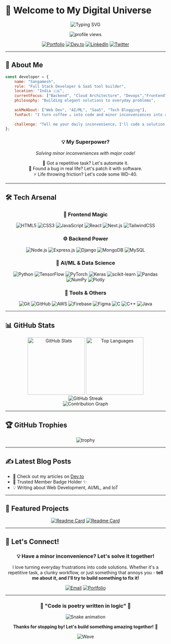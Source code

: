 # 🌟 Welcome to My Digital Universe

<div align="center">
  
  ![Typing SVG](https://readme-typing-svg.herokuapp.com?font=Fira+Code&weight=600&size=28&pause=1000&color=6366F1&center=true&vCenter=true&random=false&width=600&lines=Full+Stack+Developer+%F0%9F%9A%80;Deep+Learning+Enthusiast+%F0%9F%A7%A0;IoT+Innovator+%F0%9F%94%A7;Problem+Solver+%E2%9C%A8)

  <img src="https://komarev.com/ghpvc/?username=yourusername&color=blueviolet&style=for-the-badge&label=PROFILE+VIEWS" alt="profile views" />
  
  [![Portfolio](https://img.shields.io/badge/Portfolio-FF5722?style=for-the-badge&logo=google-chrome&logoColor=white)](https://sangamesh.vercel.app/)
  [![Dev.to](https://img.shields.io/badge/dev.to-0A0A0A?style=for-the-badge&logo=devdotto&logoColor=white)](https://dev.to/vedangit)
  [![LinkedIn](https://img.shields.io/badge/LinkedIn-0077B5?style=for-the-badge&logo=linkedin&logoColor=white)](https://www.linkedin.com/in/vedangi-thokal-528037249/)
  [![Twitter](https://img.shields.io/badge/Twitter-1DA1F2?style=for-the-badge&logo=twitter&logoColor=white)](https://twitter.com/Vedangitt)

</div>

---

## 🎯 About Me
```javascript
const developer = {
    name: "Sangamesh",
    role: "Full Stack Developer & SaaS tool builder",
    location: "India 🇮🇳",
    currentFocus: ["Backend", "Cloud Architecture", "Devops","Frontend"],
    philosophy: "Building elegant solutions to everyday problems",
    
    askMeAbout: ["Web Dev", "AI/ML", "SaaS", "Tech Blogging"],
    funFact: "I turn coffee ☕ into code and minor inconveniences into apps",
    
    challenge: "Tell me your daily inconvenience, I'll code a solution! 🚀"
};
```

<div align="center">
  
  ### 💡 **My Superpower?** 
  *Solving minor inconveniences with major code!*
  
  🔧 Got a repetitive task? Let's automate it.  
  🐛 Found a bug in real life? Let's patch it with software.  
  ⚡ Life throwing friction? Let's code some WD-40.

</div>

---

## 🛠️ Tech Arsenal

<div align="center">

### 🎨 Frontend Magic
![HTML5](https://img.shields.io/badge/HTML5-E34F26?style=for-the-badge&logo=html5&logoColor=white)
![CSS3](https://img.shields.io/badge/CSS3-1572B6?style=for-the-badge&logo=css3&logoColor=white)
![JavaScript](https://img.shields.io/badge/JavaScript-F7DF1E?style=for-the-badge&logo=javascript&logoColor=black)
![React](https://img.shields.io/badge/React-20232A?style=for-the-badge&logo=react&logoColor=61DAFB)
![Next.js](https://img.shields.io/badge/Next.js-000000?style=for-the-badge&logo=nextdotjs&logoColor=white)
![TailwindCSS](https://img.shields.io/badge/Tailwind_CSS-38B2AC?style=for-the-badge&logo=tailwind-css&logoColor=white)

### ⚙️ Backend Power
![Node.js](https://img.shields.io/badge/Node.js-43853D?style=for-the-badge&logo=node.js&logoColor=white)
![Express.js](https://img.shields.io/badge/Express.js-404D59?style=for-the-badge&logo=express&logoColor=white)
![Django](https://img.shields.io/badge/Django-092E20?style=for-the-badge&logo=django&logoColor=white)
![MongoDB](https://img.shields.io/badge/MongoDB-4EA94B?style=for-the-badge&logo=mongodb&logoColor=white)
![MySQL](https://img.shields.io/badge/MySQL-005C84?style=for-the-badge&logo=mysql&logoColor=white)

### 🤖 AI/ML & Data Science
![Python](https://img.shields.io/badge/Python-3776AB?style=for-the-badge&logo=python&logoColor=white)
![TensorFlow](https://img.shields.io/badge/TensorFlow-FF6F00?style=for-the-badge&logo=tensorflow&logoColor=white)
![PyTorch](https://img.shields.io/badge/PyTorch-EE4C2C?style=for-the-badge&logo=pytorch&logoColor=white)
![Keras](https://img.shields.io/badge/Keras-D00000?style=for-the-badge&logo=keras&logoColor=white)
![scikit-learn](https://img.shields.io/badge/scikit--learn-F7931E?style=for-the-badge&logo=scikit-learn&logoColor=white)
![Pandas](https://img.shields.io/badge/Pandas-150458?style=for-the-badge&logo=pandas&logoColor=white)
![NumPy](https://img.shields.io/badge/NumPy-013243?style=for-the-badge&logo=numpy&logoColor=white)
![Plotly](https://img.shields.io/badge/Plotly-3F4F75?style=for-the-badge&logo=plotly&logoColor=white)

### 🔧 Tools & Others
![Git](https://img.shields.io/badge/Git-F05032?style=for-the-badge&logo=git&logoColor=white)
![GitHub](https://img.shields.io/badge/GitHub-100000?style=for-the-badge&logo=github&logoColor=white)
![AWS](https://img.shields.io/badge/AWS-232F3E?style=for-the-badge&logo=amazon-aws&logoColor=white)
![Firebase](https://img.shields.io/badge/Firebase-FFCA28?style=for-the-badge&logo=firebase&logoColor=black)
![Figma](https://img.shields.io/badge/Figma-F24E1E?style=for-the-badge&logo=figma&logoColor=white)
![C](https://img.shields.io/badge/C-00599C?style=for-the-badge&logo=c&logoColor=white)
![C++](https://img.shields.io/badge/C++-00599C?style=for-the-badge&logo=c%2B%2B&logoColor=white)
![Java](https://img.shields.io/badge/Java-ED8B00?style=for-the-badge&logo=openjdk&logoColor=white)

</div>

---

## 📊 GitHub Stats

<div align="center">
  
  <img src="https://github-readme-stats.vercel.app/api?username=yourusername&show_icons=true&theme=tokyonight&hide_border=true&bg_color=0D1117&title_color=6366F1&icon_color=6366F1&text_color=FFFFFF" alt="GitHub Stats" height="180"/>
  <img src="https://github-readme-stats.vercel.app/api/top-langs/?username=yourusername&layout=compact&theme=tokyonight&hide_border=true&bg_color=0D1117&title_color=6366F1&text_color=FFFFFF" alt="Top Languages" height="180"/>
  
</div>

<div align="center">
  
  <img src="https://github-readme-streak-stats.herokuapp.com/?user=yourusername&theme=tokyonight&hide_border=true&background=0D1117&ring=6366F1&fire=6366F1&currStreakLabel=6366F1" alt="GitHub Streak" />
  
</div>

<div align="center">
  
  <img src="https://github-readme-activity-graph.vercel.app/graph?username=yourusername&theme=tokyo-night&hide_border=true&bg_color=0D1117&color=6366F1&line=6366F1&point=FFFFFF" alt="Contribution Graph" />
  
</div>

---

## 🏆 GitHub Trophies

<div align="center">
  
  ![trophy](https://github-profile-trophy.vercel.app/?username=yourusername&theme=tokyonight&no-frame=true&no-bg=true&margin-w=4&column=7)
  
</div>

---

## ✍️ Latest Blog Posts

<!-- BLOG-POST-LIST:START -->
- 📝 Check out my articles on [Dev.to](https://dev.to/vedangit) 
- 🎯 Trusted Member Badge Holder ✨
- 💡 Writing about Web Development, AI/ML, and IoT
<!-- BLOG-POST-LIST:END -->

---

## 🎨 Featured Projects

<div align="center">

[![Readme Card](https://github-readme-stats.vercel.app/api/pin/?username=yourusername&repo=project1&theme=tokyonight&hide_border=true&bg_color=0D1117)](https://github.com/yourusername/project1)
[![Readme Card](https://github-readme-stats.vercel.app/api/pin/?username=yourusername&repo=project2&theme=tokyonight&hide_border=true&bg_color=0D1117)](https://github.com/yourusername/project2)

</div>

---

## 💬 Let's Connect!

<div align="center">

### 💡 Have a minor inconvenience? Let's solve it together!

I love turning everyday frustrations into code solutions. Whether it's a repetitive task, a clunky workflow, or just something that annoys you - **tell me about it, and I'll try to build something to fix it!**

[![Email](https://img.shields.io/badge/Email-D14836?style=for-the-badge&logo=gmail&logoColor=white)](mailto:your.email@example.com)
[![Portfolio](https://img.shields.io/badge/Portfolio-FF5722?style=for-the-badge&logo=google-chrome&logoColor=white)](https://sangamesh.vercel.app/)

</div>

---

<div align="center">
  
  ### 🌟 "Code is poetry written in logic" 🌟
  
  ![Snake animation](https://github.com/yourusername/yourusername/blob/output/github-contribution-grid-snake-dark.svg)
  
  **Thanks for stopping by! Let's build something amazing together!** 🚀
  
  ![Wave](https://raw.githubusercontent.com/mayhemantt/mayhemantt/Update/svg/Bottom.svg)
  
</div>
